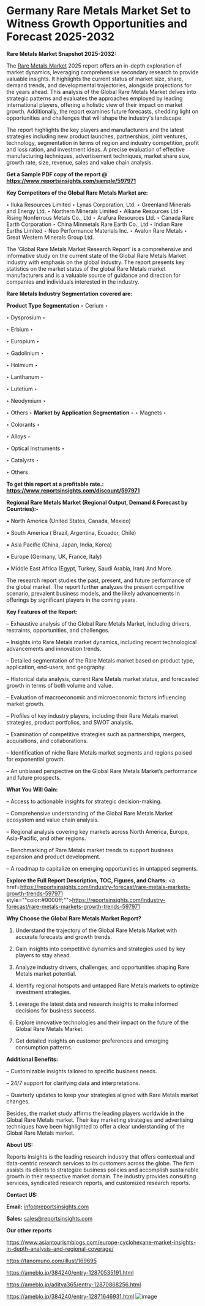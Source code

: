 # Germany Rare Metals Market Set to Witness Growth Opportunities and Forecast 2025-2032

<strong>Rare Metals Market Snapshot 2025-2032:</strong>

The <a href=https://www.reportsinsights.com/sample/597971>Rare Metals Market</a> 2025 report offers an in-depth exploration of market dynamics, leveraging comprehensive secondary research to provide valuable insights. It highlights the current status of market size, share, demand trends, and developmental trajectories, alongside projections for the years ahead. This analysis of the Global Rare Metals Market delves into strategic patterns and evaluates the approaches employed by leading international players, offering a holistic view of their impact on market growth. Additionally, the report examines future forecasts, shedding light on opportunities and challenges that will shape the industry's landscape.

The report highlights the key players and manufacturers and the latest strategies including new product launches, partnerships, joint ventures, technology, segmentation in terms of region and industry competition, profit and loss ration, and investment ideas. A precise evaluation of effective manufacturing techniques, advertisement techniques, market share size, growth rate, size, revenue, sales and value chain analysis.

<strong>Get a Sample PDF copy of the report @ <a href=https://www.reportsinsights.com/sample/597971 style=color:#0000ff;>https://www.reportsinsights.com/sample/597971</a></strong>

<strong>Key Competitors of the Global Rare Metals Market are:</strong>

‣ Iluka Resources Limited
‣ Lynas Corporation, Ltd.
‣ Greenland Minerals and Energy Ltd.
‣ Northern Minerals Limited
‣ Alkane Resources Ltd
‣ Rising Nonferrous Metals Co., Ltd
‣ Arafura Resources Ltd.
‣ Canada Rare Earth Corporation
‣ China Minmetals Rare Earth Co., Ltd
‣ Indian Rare Earths Limited
‣ Neo Performance Materials Inc.
‣ Avalon Rare Metals
‣ Great Western Minerals Group Ltd.

The ‘Global Rare Metals Market Research Report’ is a comprehensive and informative study on the current state of the Global Rare Metals Market industry with emphasis on the global industry. The report presents key statistics on the market status of the global Rare Metals market manufacturers and is a valuable source of guidance and direction for companies and individuals interested in the industry.

<strong>Rare Metals Industry Segmentation covered are:</strong>

<strong>Product Type Segmentation</strong>
‣
Cerium
‣ 

‣ Dysprosium
‣ 

‣ Erbium
‣ 

‣ Europium
‣ 

‣ Gadolinium
‣ 

‣ Holmium
‣ 

‣ Lanthanum
‣ 

‣ Lutetium
‣ 

‣ Neodymium
‣ 

‣ Others
‣ 
<strong>Market by Application Segmentation</strong>
‣
‣  Magnets
‣ 

‣ Colorants
‣ 

‣ Alloys
‣ 

‣ Optical Instruments
‣ 

‣ Catalysts
‣ 

‣ Others

<strong>To get this report at a profitable rate.: <a href=https://www.reportsinsights.com/discount/597971 style=color:#0000ff;>https://www.reportsinsights.com/discount/597971</a></strong>

<strong>Regional Rare Metals Market (Regional Output, Demand &amp; Forecast by Countries):-</strong>

• North America (United States, Canada, Mexico)

• South America ( Brazil, Argentina, Ecuador, Chile)

• Asia Pacific (China, Japan, India, Korea)

• Europe (Germany, UK, France, Italy)

• Middle East Africa (Egypt, Turkey, Saudi Arabia, Iran) And More.

The research report studies the past, present, and future performance of the global market. The report further analyzes the present competitive scenario, prevalent business models, and the likely advancements in offerings by significant players in the coming years.

<strong>Key Features of the Report:</strong>

– Exhaustive analysis of the Global Rare Metals Market, including drivers, restraints, opportunities, and challenges.

– Insights into Rare Metals market dynamics, including recent technological advancements and innovation trends.

– Detailed segmentation of the Rare Metals market based on product type, application, end-users, and geography.

– Historical data analysis, current Rare Metals market status, and forecasted growth in terms of both volume and value.

– Evaluation of macroeconomic and microeconomic factors influencing market growth.

– Profiles of key industry players, including their Rare Metals market strategies, product portfolios, and SWOT analysis.

– Examination of competitive strategies such as partnerships, mergers, acquisitions, and collaborations.

– Identification of niche Rare Metals market segments and regions poised for exponential growth.

– An unbiased perspective on the Global Rare Metals Market’s performance and future prospects.

<strong>What You Will Gain:</strong>

– Access to actionable insights for strategic decision-making.

– Comprehensive understanding of the Global Rare Metals Market ecosystem and value chain analysis.

– Regional analysis covering key markets across North America, Europe, Asia-Pacific, and other regions.

– Benchmarking of Rare Metals market trends to support business expansion and product development.

– A roadmap to capitalize on emerging opportunities in untapped segments.

<strong>Explore the Full Report Description, TOC, Figures, and Charts:</strong>
<a href=https://reportsinsights.com/industry-forecast/rare-metals-markets-growth-trends-597971 style=""color:#0000ff;"">https://reportsinsights.com/industry-forecast/rare-metals-markets-growth-trends-597971</a>

<strong>Why Choose the Global Rare Metals Market Report?</strong>

1. Understand the trajectory of the Global Rare Metals Market with accurate forecasts and growth trends.

2. Gain insights into competitive dynamics and strategies used by key players to stay ahead.

3. Analyze industry drivers, challenges, and opportunities shaping Rare Metals market potential.

4. Identify regional hotspots and untapped Rare Metals markets to optimize investment strategies.

5. Leverage the latest data and research insights to make informed decisions for business success.

6. Explore innovative technologies and their impact on the future of the Global Rare Metals Market.

7. Get detailed insights on customer preferences and emerging consumption patterns.

<strong>Additional Benefits:</strong>

– Customizable insights tailored to specific business needs.

– 24/7 support for clarifying data and interpretations.

– Quarterly updates to keep your strategies aligned with Rare Metals market changes.

Besides, the market study affirms the leading players worldwide in the Global Rare Metals market. Their key marketing strategies and advertising techniques have been highlighted to offer a clear understanding of the Global Rare Metals market.

<strong><strong>About US</strong>:</strong>

Reports Insights is the leading research industry that offers contextual and data-centric research services to its customers across the globe. The firm assists its clients to strategize business policies and accomplish sustainable growth in their respective market domain. The industry provides consulting services, syndicated research reports, and customized research reports.

<strong>Contact US:</strong>

<p class=><b>Email:</b> <a href=mailto:info@reportsinsights.com>info@reportsinsights.com</a></p>
<p class=><b>Sales:</b> <a href=mailto:sales@reportsinsights.com>sales@reportsinsights.com</a></p>

<strong>Our other reports</strong>

<a href=https://www.asiantourismblogs.com/europe-cyclohexane-market-insights-in-depth-analysis-and-regional-coverage/>https://www.asiantourismblogs.com/europe-cyclohexane-market-insights-in-depth-analysis-and-regional-coverage/</a>

<a href=https://tanomuno.com/illust/169695>https://tanomuno.com/illust/169695</a>

<a href=https://ameblo.jp/384240/entry-12870535191.html>https://ameblo.jp/384240/entry-12870535191.html</a>

<a href=https://ameblo.jp/aditya365/entry-12870868256.html>https://ameblo.jp/aditya365/entry-12870868256.html</a>

<a href=https://ameblo.jp/384240/entry-12871646931.html>https://ameblo.jp/384240/entry-12871646931.html</a>
![image](https://github.com/user-attachments/assets/cdc5cc4b-4d4b-4e97-bed7-c5cb3c6c9e80)

